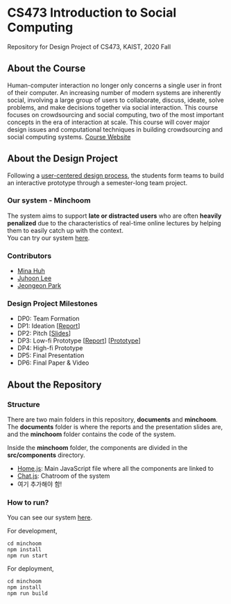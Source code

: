# CS473 Introduction to Social Computing
Repository for Design Project of CS473, KAIST, 2020 Fall 

## About the Course
Human-computer interaction no longer only concerns a single user in front of their computer. An increasing number of modern systems are inherently social, involving a large group of users to collaborate, discuss, ideate, solve problems, and make decisions together via social interaction. This course focuses on crowdsourcing and social computing, two of the most important concepts in the era of interaction at scale. This course will cover major design issues and computational techniques in building crowdsourcing and social computing systems. [Course Website](https://www.kixlab.org/courses/cs473-fall-2020/index.html)

## About the Design Project
Following a [user-centered design process](https://www.kixlab.org/courses/cs473-fall-2020/design-project.html), the students form teams to build an interactive prototype through a semester-long team project.

### Our system - Minchoom
The system aims to support **late or distracted users** who are often **heavily penalized** due to the characteristics of real-time online lectures by helping them to easily catch up with the context.  
You can try our system [here](https://minchoom-cs473.web.app/).

### Contributors
* [Mina Huh](https://github.com/minarainbow)
* [Juhoon Lee](https://github.com/julielee16)
* [Jeongeon Park](https://github.com/jeongeonp)

### Design Project Milestones
* DP0: Team Formation
* DP1: Ideation [[Report](./documents/DP1/DP1-Ideation.md)]
* DP2: Pitch [[Slides](./documents/DP2/DP2-Project%20Pitch.pdf)]
* DP3: Low-fi Prototype [[Report](./documents/DP3/DP3-Low-fi.md)] [[Prototype](https://www.figma.com/proto/JHYZayKschscpM5sQty0GX/CS473-DP3-Low-fi?node-id=133%3A643&scaling=min-zoom)]
* DP4: High-fi Prototype
* DP5: Final Presentation
* DP6: Final Paper & Video

## About the Repository
### Structure
There are two main folders in this repository, **documents** and **minchoom**.  
The **documents** folder is where the reports and the presentation slides are, and the **minchoom** folder contains the code of the system.  

Inside the **minchoom** folder, the components are divided in the **src/components** directory.
* [Home.js](./minchoom/src/components/Home.js): Main JavaScript file where all the components are linked to
* [Chat.js](./minchoom/src/components/Chat.js): Chatroom of the system
* 여기 추가해야 함!

### How to run?
You can see our system [here](https://minchoom-cs473.web.app/).  

For development,
```
cd minchoom
npm install
npm run start
```

For deployment,
```
cd minchoom
npm install
npm run build
```
